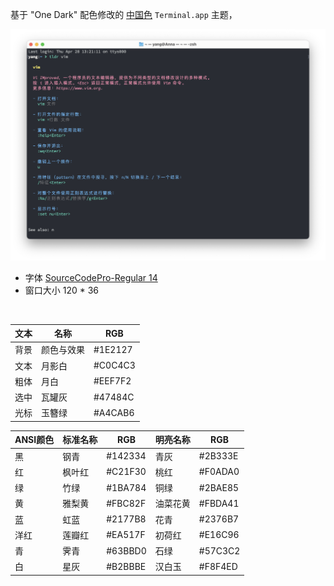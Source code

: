 
基于 "One Dark" 配色修改的 [中国色](http://zhongguose.com) `Terminal.app` 主题，

![](https://github.com/ykqmain/Config/blob/master/Archive/Pix/Terminal.png)

* 字体 [SourceCodePro-Regular 14](https://github.com/adobe-fonts/source-code-pro)
* 窗口大小 120 * 36

<br>

| 文本  |    名称   |    RGB   |
| ----  |   ----   |   ----   |
| 背景  | 颜色与效果 |  #1E2127 |
| 文本  |   月影白   | #C0C4C3 |
| 粗体  |   月白     | #EEF7F2 |
| 选中  |   瓦罐灰   | #47484C |
| 光标  |   玉簪绿   | #A4CAB6 |


| ANSI颜色 | 标准名称 |   RGB   | 明亮名称  |   RGB    |
|  ----   |  ----   |   ----   |  ----    |   ----   |
|   黑    |   钢青   | #142334  |  青灰    | #2B333E  |
|   红    |   枫叶红 | #C21F30  |  桃红    | #F0ADA0  |
|   绿    |   竹绿   | #1BA784  |  铜绿    | #2BAE85  |
|   黄    |   雅梨黄 | #FBC82F  |  油菜花黄 | #FBDA41  |
|   蓝    |   虹蓝   | #2177B8  |  花青    | #2376B7  |
|   洋红  |   莲瓣红 | #EA517F  |  初荷红  |  #E16C96 |
|   青    |   霁青   | #63BBD0  |  石绿    | #57C3C2  |
|   白    |   星灰   | #B2BBBE  |  汉白玉  |  #F8F4ED |

<br>

